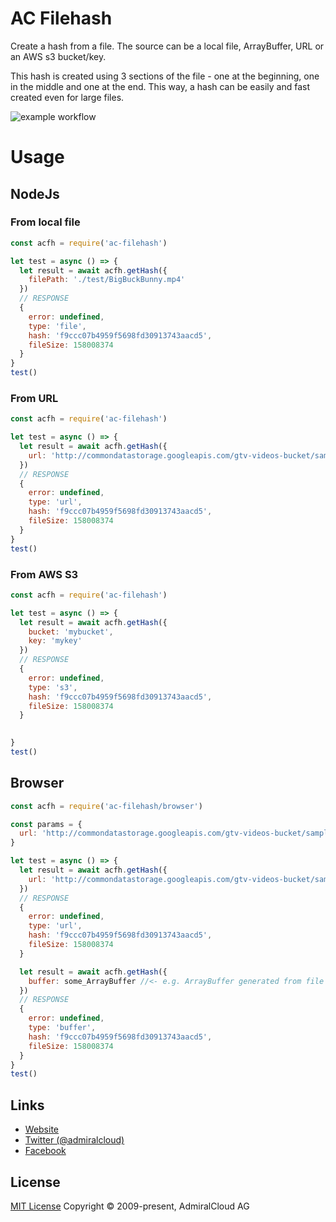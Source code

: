 # AC Filehash
Create a hash from a file. The source can be a local file, ArrayBuffer, URL or an AWS s3 bucket/key.

This hash is created using 3 sections of the file - one at the beginning, one in the middle and one at the end. This way, a hash can be easily and fast created even for large files.

![example workflow](https://github.com/admiralcloud/ac-filehash/actions/workflows/node.js.yml/badge.svg)


# Usage
## NodeJs

### From local file
```javascript
const acfh = require('ac-filehash')

let test = async () => {
  let result = await acfh.getHash({ 
    filePath: './test/BigBuckBunny.mp4'
  })
  // RESPONSE
  {
    error: undefined,
    type: 'file',
    hash: 'f9ccc07b4959f5698fd30913743aacd5',
    fileSize: 158008374
  }
}
test()
```
### From URL
```javascript
const acfh = require('ac-filehash')

let test = async () => {
  let result = await acfh.getHash({ 
    url: 'http://commondatastorage.googleapis.com/gtv-videos-bucket/sample/BigBuckBunny.mp4'
  })
  // RESPONSE
  {
    error: undefined,
    type: 'url',
    hash: 'f9ccc07b4959f5698fd30913743aacd5',
    fileSize: 158008374
  }
}
test()
```

### From AWS S3
```javascript
const acfh = require('ac-filehash')

let test = async () => {
  let result = await acfh.getHash({
    bucket: 'mybucket',
    key: 'mykey'
  })
  // RESPONSE
  {
    error: undefined,
    type: 's3',
    hash: 'f9ccc07b4959f5698fd30913743aacd5',
    fileSize: 158008374
  }

 
}
test()
```

## Browser
```javascript
const acfh = require('ac-filehash/browser')

const params = {
  url: 'http://commondatastorage.googleapis.com/gtv-videos-bucket/sample/BigBuckBunny.mp4'
}

let test = async () => {
  let result = await acfh.getHash({ 
    url: 'http://commondatastorage.googleapis.com/gtv-videos-bucket/sample/BigBuckBunny.mp4'
  })
  // RESPONSE
  {
    error: undefined,
    type: 'url',
    hash: 'f9ccc07b4959f5698fd30913743aacd5',
    fileSize: 158008374
  }

  let result = await acfh.getHash({ 
    buffer: some_ArrayBuffer //<- e.g. ArrayBuffer generated from file through input field
  })
  // RESPONSE
  {
    error: undefined,
    type: 'buffer',
    hash: 'f9ccc07b4959f5698fd30913743aacd5',
    fileSize: 158008374
  }
}
test()
```

## Links
- [Website](https://www.admiralcloud.com/)
- [Twitter (@admiralcloud)](https://twitter.com/admiralcloud)
- [Facebook](https://www.facebook.com/MediaAssetManagement/)

## License
[MIT License](https://opensource.org/licenses/MIT) Copyright © 2009-present, AdmiralCloud AG